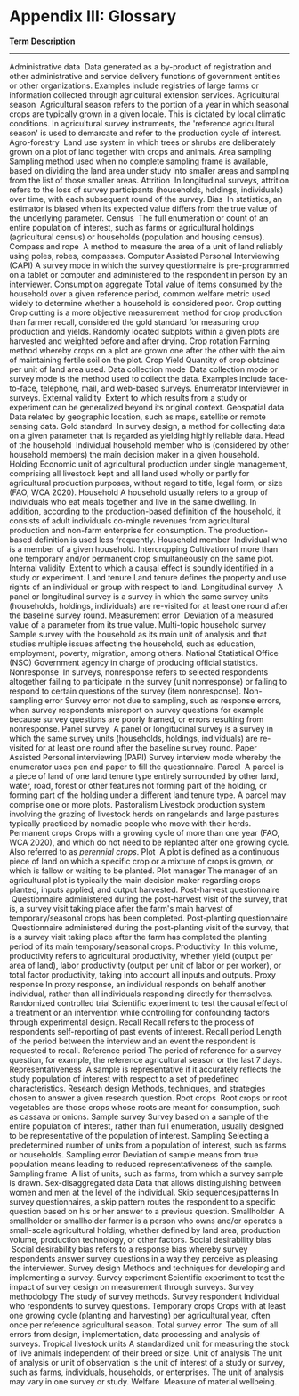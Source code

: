 # Appendix III: Glossary

  **Term**                                         **Description**
  ------------------------------------------------ ---------------------------------------------------------------------------------------------------------------------------------------------------------------------------------------------------------------------------------------------------------------------------------------------------------------------------------------------------------------------------
  Administrative data                               Data generated as a by-product of registration and other administrative and service delivery functions of government entities or other organizations. Examples include registries of large farms or information collected through agricultural extension services.
  Agricultural season                               Agricultural season refers to the portion of a year in which seasonal crops are typically grown in a given locale. This is dictated by local climatic conditions. In agricultural survey instruments, the 'reference agricultural season' is used to demarcate and refer to the production cycle of interest.
  Agro-forestry                                     Land use system in which trees or shrubs are deliberately grown on a plot of land together with crops and animals.
  Area sampling                                    Sampling method used when no complete sampling frame is available, based on dividing the land area under study into smaller areas and sampling from the list of those smaller areas.
  Attrition                                         In longitudinal surveys, attrition refers to the loss of survey participants (households, holdings, individuals) over time, with each subsequent round of the survey.
  Bias                                              In statistics, an estimator is biased when its expected value differs from the true value of the underlying parameter.
  Census                                            The full enumeration or count of an entire population of interest, such as farms or agricultural holdings (agricultural census) or households (population and housing census).
  Compass and rope                                  A method to measure the area of a unit of land reliably using poles, robes, compasses.
  Computer Assisted Personal Interviewing (CAPI)   A survey mode in which the survey questionnaire is pre-programmed on a tablet or computer and administered to the respondent in person by an interviewer.
  Consumption aggregate                            Total value of items consumed by the household over a given reference period, common welfare metric used widely to determine whether a household is considered poor.
  Crop cutting                                     Crop cutting is a more objective measurement method for crop production than farmer recall, considered the gold standard for measuring crop production and yields. Randomly located subplots within a given plots are harvested and weighted before and after drying.
  Crop rotation                                    Farming method whereby crops on a plot are grown one after the other with the aim of maintaining fertile soil on the plot.
  Crop Yield                                       Quantity of crop obtained per unit of land area used.
  Data collection mode                              Data collection mode or survey mode is the method used to collect the data. Examples include face-to-face, telephone, mail, and web-based surveys.
  Enumerator                                       Interviewer in surveys.
  External validity                                 Extent to which results from a study or experiment can be generalized beyond its original context.
  Geospatial data                                  Data related by geographic location, such as maps, satellite or remote sensing data.
  Gold standard                                     In survey design, a method for collecting data on a given parameter that is regarded as yielding highly reliable data.
  Head of the household                             Individual household member who is (considered by other household members) the main decision maker in a given household.
  Holding                                          Economic unit of agricultural production under single management, comprising all livestock kept and all land used wholly or partly for agricultural production purposes, without regard to title, legal form, or size (FAO, WCA 2020).
  Household                                        A household usually refers to a group of individuals who eat meals together and live in the same dwelling. In addition, according to the production-based definition of the household, it consists of adult individuals co-mingle revenues from agricultural production and non-farm enterprise for consumption. The production-based definition is used less frequently.
  Household member                                  Individual who is a member of a given household.
  Intercropping                                    Cultivation of more than one temporary and/or permanent crop simultaneously on the same plot.
  Internal validity                                 Extent to which a causal effect is soundly identified in a study or experiment.
  Land tenure                                      Land tenure defines the property and use rights of an individual or group with respect to land.
  Longitudinal survey                               A panel or longitudinal survey is a survey in which the same survey units (households, holdings, individuals) are re-visited for at least one round after the baseline survey round.
  Measurement error                                 Deviation of a measured value of a parameter from its true value.
  Multi-topic household survey                     Sample survey with the household as its main unit of analysis and that studies multiple issues affecting the household, such as education, employment, poverty, migration, among others.
  National Statistical Office (NSO)                Government agency in charge of producing official statistics.
  Nonresponse                                       In surveys, nonresponse refers to selected respondents altogether failing to participate in the survey (unit nonresponse) or failing to respond to certain questions of the survey (item nonresponse).
  Non-sampling error                               Survey error not due to sampling, such as response errors, when survey respondents misreport on survey questions for example because survey questions are poorly framed, or errors resulting from nonresponse.
  Panel survey                                      A panel or longitudinal survey is a survey in which the same survey units (households, holdings, individuals) are re-visited for at least one round after the baseline survey round.
  Paper Assisted Personal interviewing (PAPI)      Survey interview mode whereby the enumerator uses pen and paper to fill the questionnaire.
  Parcel                                            A parcel is a piece of land of one land tenure type entirely surrounded by other land, water, road, forest or other features not forming part of the holding, or forming part of the holding under a different land tenure type. A parcel may comprise one or more plots.
  Pastoralism                                      Livestock production system involving the grazing of livestock herds on rangelands and large pastures typically practiced by nomadic people who move with their herds.
  Permanent crops                                  Crops with a growing cycle of more than one year (FAO, WCA 2020), and which do not need to be replanted after one growing cycle. Also referred to as *perennial crops*.
  Plot                                              A plot is defined as a continuous piece of land on which a specific crop or a mixture of crops is grown, or which is fallow or waiting to be planted.
  Plot manager                                     The manager of an agricultural plot is typically the main decision maker regarding crops planted, inputs applied, and output harvested.
  Post-harvest questionnaire                        Questionnaire administered during the post-harvest visit of the survey, that is, a survey visit taking place after the farm's main harvest of temporary/seasonal crops has been completed.
  Post-planting questionnaire                       Questionnaire administered during the post-planting visit of the survey, that is a survey visit taking place after the farm has completed the planting period of its main temporary/seasonal crops.
  Productivity                                      In this volume, productivity refers to agricultural productivity, whether yield (output per area of land), labor productivity (output per unit of labor or per worker), or total factor productivity, taking into account all inputs and outputs.
  Proxy response                                   In proxy response, an individual responds on behalf another individual, rather than all individuals responding directly for themselves.
  Randomized controlled trial                      Scientific experiment to test the causal effect of a treatment or an intervention while controlling for confounding factors through experimental design.
  Recall                                           Recall refers to the process of respondents self-reporting of past events of interest.
  Recall period                                    Length of the period between the interview and an event the respondent is requested to recall.
  Reference period                                 The period of reference for a survey question, for example, the reference agricultural season or the last 7 days.
  Representativeness                                A sample is representative if it accurately reflects the study population of interest with respect to a set of predefined characteristics.
  Research design                                  Methods, techniques, and strategies chosen to answer a given research question.
  Root crops                                        Root crops or root vegetables are those crops whose roots are meant for consumption, such as cassava or onions.
  Sample survey                                    Survey based on a sample of the entire population of interest, rather than full enumeration, usually designed to be representative of the population of interest.
  Sampling                                         Selecting a predetermined number of units from a population of interest, such as farms or households.
  Sampling error                                   Deviation of sample means from true population means leading to reduced representativeness of the sample.
  Sampling frame                                    A list of units, such as farms, from which a survey sample is drawn.
  Sex-disaggregated data                           Data that allows distinguishing between women and men at the level of the individual.
  Skip sequences/patterns                          In survey questionnaires, a skip pattern routes the respondent to a specific question based on his or her answer to a previous question.
  Smallholder                                       A smallholder or smallholder farmer is a person who owns and/or operates a small-scale agricultural holding, whether defined by land area, production volume, production technology, or other factors.
  Social desirability bias                          Social desirability bias refers to a response bias whereby survey respondents answer survey questions in a way they perceive as pleasing the interviewer.
  Survey design                                    Methods and techniques for developing and implementing a survey.
  Survey experiment                                Scientific experiment to test the impact of survey design on measurement through surveys.
  Survey methodology                               The study of survey methods.
  Survey respondent                                Individual who respondents to survey questions.
  Temporary crops                                  Crops with at least one growing cycle (planting and harvesting) per agricultural year, often once per reference agricultural season.
  Total survey error                                The sum of all errors from design, implementation, data processing and analysis of surveys.
  Tropical livestock units                         A standardized unit for measuring the stock of live animals independent of their breed or size.
  Unit of analysis                                 The unit of analysis or unit of observation is the unit of interest of a study or survey, such as farms, individuals, households, or enterprises. The unit of analysis may vary in one survey or study.
  Welfare                                           Measure of material wellbeing.

[^1]: For a deeper discussion of the evolution of methods and measurement in agricultural economics, see Fox (1986) and Herberich et al. (2009).

[^2]: The gold standard approach of individual, self-respondent interviews for the measurement of asset ownership and control in household surveys has been recently researched and supported by the United Nations Statistical Commission through the United Nations Evidence for Gender Equality (EDGE) Initiative. The EDGE Initiative led to the publication of the United Nations Guidelines for Producing Statistics on Asset Ownership from a Gender Perspective (UNSD, 2019).

[^3]: For more detailed guidance on data collection for monitoring SDGs 5.a.1 and 1.4.2, on land tenure, refer to the guidance document developed by the custodian agencies (FAO, The World Bank, and UN Habitat, 2019); available here: <http://documents.worldbank.org/curated/en/145891539095619258/pdf/Measuring-Individuals-Rights-to-Land-An-Integrated-Approach-to-Data-Collection-for-SDG-Indicators-1-4-2-and-5-a-1.pdf>

[^4]: Standard GPS devices have reported position accuracy of approximately ten meters depending on the model's satellite calibration algorithm (http://www8.garmin.com/aboutGPS/). GPS receivers using WAAS (Wide Area Augmentation System) can have accuracy of three meters by correcting for atmospheric conditions.

[^5]: In addition to land use information, Donaldson and Storeygard (2016) note remote sensing data sources available to produce data related to mineral deposits, elevation, terrain, and land cover, as well as airborne pollution, fish abundance and electricity use.

[^6]: Schøning et al. (2005) find a statistically significant difference for plots under 0.5 hectares but not for plots equal to or greater than 0.5 hectares. Keita and Carfagna (2009) separate their sample into five clusters based on plot size. They find a statistically significant difference for the clusters with the lowest land size but not for the clusters with larger plots. However, they do not specify the plot size range for each cluster.

[^7]: For guidance on the collection of data for labor more broadly, see the LSMS "Guidebook on Labor: Work and Employment in Multi-Topic Household Surveys" (forthcoming).

[^8]: Sample size of the 2015-16 Annual Agricultural Survey extracted from the CSA's Report on Area and Production of Major Crops, available [here](http://www.csa.gov.et/survey-report/category/347-eth-agss-2016). Sample size for the Ethiopia Socioeconomic Survey extracted from the World Bank's Microdata Catalog [here](https://microdata.worldbank.org/index.php/catalog/2783).

[^9]: Tracking protocols for the LSMS-ISA surveys are available as part of the documentation released with the survey data. Visit the World Bank's Microdata Library (<https://microdata.worldbank.org/>) to find all of the LSMS-ISA surveys. The tracking forms and protocols (included in the enumerator's manual) for the Malawi Integrated Household Panel Survey, for example, are available here: <https://microdata.worldbank.org/index.php/catalog/2939/related-materials>

[^10]: West, B.T. and Blom, A.G., 2017. Explaining interviewer effects: A research synthesis. Journal of Survey Statistics and Methodology, 5(2), pp.175-211.

[^11]: Cannell, C. F., and Laurent. (1977). A summary of studies of interviewing methodology. Vital and Health Statistics: Series 2, Data Evaluation and Methods Research (No. 69. DHEW Publication No. (HRA), 77-1343). Washington, DC: U.S. Government Printing Office.

[^12]: Fowler, F. J. Jr., and Mangione, T. W. (1985). The value of interviewer training and supervision (Final report to the National Center for Health services Research). Boston, MA: Center for Survey Research.

[^13]: Alcser K., Clemens J., Holland L., Guyer H., Hu M. 2016. Interviewer recruitment, selection, and training. Cross-Cultural Survey Guidelines. University of Michigan.

[^14]: For guidance on the implementation of GPS for area measurement, see the LSMS guidebook on Land Area Measurement in Household Surveys (Carletto et al., 2016).

[^15]: An example of a GPS anonymization protocol employed by the DHS program can be found [here](https://dhsprogram.com/What-We-Do/GPS-Data-Collection.cfm).

